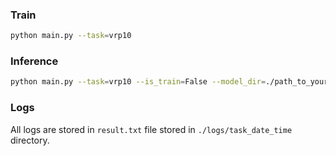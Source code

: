 ### Train
```bash
python main.py --task=vrp10
```
### Inference

```bash
python main.py --task=vrp10 --is_train=False --model_dir=./path_to_your_saved_checkpoint
```

### Logs
All logs are stored in ``result.txt`` file stored in ``./logs/task_date_time`` directory.